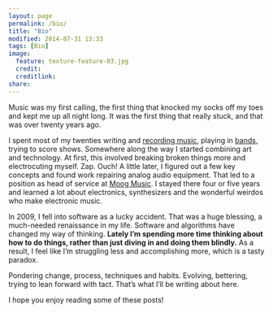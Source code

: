```yaml
---
layout: page
permalink: /bio/
title: "Bio"
modified: 2014-07-31 13:33
tags: [Bio]
image:
  feature: texture-feature-03.jpg
  credit: 
  creditlink: 
share: 
---
```


Music was my first calling, the first thing that knocked my socks off my toes and kept me up all night long.  It was the first thing that really stuck, and that was over twenty years ago.

I spent most of my twenties writing and [recording music](http://ryanbarringtoncox.bandcamp.com), playing in [bands](http://ifyouwannas.bandcamp.com/), trying to score shows. Somewhere along the way I started combining art and technology. At first, this involved breaking broken things more and electrocuting myself.  Zap.  Ouch!  A little later, I figured out a few key concepts and found work repairing analog audio equipment.  That led to a position as head of service at [Moog Music](http://www.moogmusic.com/). I stayed there four or five years and learned a lot about electronics, synthesizers and the wonderful weirdos who make electronic music.

In 2009, I fell into software as a lucky accident. That was a huge blessing, a much-needed renaissance in my life. Software and algorithms have changed my way of thinking.  **Lately I’m spending more time thinking about how to do things, rather than just diving in and doing them blindly.**  As a result, I feel like I’m struggling less and accomplishing more, which is a tasty paradox.

Pondering change, process, techniques and habits. Evolving, bettering, trying to lean forward with tact.  That’s what I’ll be writing about here.

I hope you enjoy reading some of these posts!

